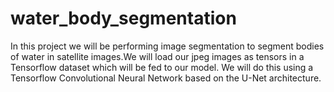 # water_body_segmentation
In this project we will be performing image segmentation to segment bodies of water in satellite images.We will load our jpeg images as tensors in a Tensorflow dataset which will be fed to our model. We will do this using a Tensorflow Convolutional Neural Network based on the U-Net architecture. 